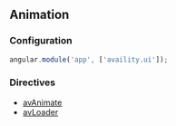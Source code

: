 ## Animation

### Configuration

```javascript
angular.module('app', ['availity.ui']);
```

### Directives

* [avAnimate](animate.md)
* [avLoader](loader/README.md)
